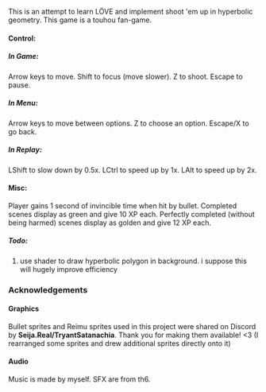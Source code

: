 This is an attempt to learn LÖVE and implement shoot 'em up in hyperbolic geometry.
This game is a touhou fan-game.

#### Control:
##### In Game:
Arrow keys to move.
Shift to focus (move slower).
Z to shoot.
Escape to pause.
##### In Menu:
Arrow keys to move between options.
Z to choose an option.
Escape/X to go back.
##### In Replay:
LShift to slow down by 0.5x.
LCtrl to speed up by 1x.
LAlt to speed up by 2x.

#### Misc:
Player gains 1 second of invincible time when hit by bullet.
Completed scenes display as green and give 10 XP each.
Perfectly completed (without being harmed) scenes display as golden and give 12 XP each.

##### Todo:
1. use shader to draw hyperbolic polygon in background. i suppose this will hugely improve efficiency


### Acknowledgements

#### Graphics

Bullet sprites and Reimu sprites used in this project were shared on Discord by **Seija.Real/TryantSatanachia**. Thank you for making them available! <3
(I rearranged some sprites and drew additional sprites directly onto it)

#### Audio

Music is made by myself.
SFX are from th6.
